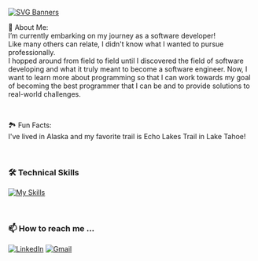 [![SVG Banners](https://svg-banners.vercel.app/api?type=textBox&text1=Hi,%20I'm%20David👋&width=800&height=200)](https://github.com/Akshay090/svg-banners)

 🚀 About Me: <br/>
 I’m currently embarking on my journey as a software developer!  
 Like many others can relate, I didn't know what I wanted to pursue professionally.  
 I hopped around from field to field until I discovered the field of software developing and what it truly meant to become a software engineer.
 Now, I want to learn more about programming so that I can work towards my goal of becoming the best programmer that I can be 
 and to provide solutions to real-world challenges.
 
 
 <br/>
 
 🏞️ Fun Facts: <br/>
 I've lived in Alaska and my favorite trail is Echo Lakes Trail in Lake Tahoe!

<br/>

### 🛠️ Technical Skills
[![My Skills](https://skillicons.dev/icons?i=js,ruby,rails,react,redux,express,nodejs,mongodb,aws,npm,postman,sqlite,html,css,git&perline=8)](https://skillicons.dev)

<br/>

### 📫 How to reach me ...
[![LinkedIn](https://img.shields.io/badge/linkedin-%230077B5.svg?style=for-the-badge&logo=linkedin&logoColor=white)](https://www.linkedin.com/in/david-lee-49959a20a/)
[![Gmail](https://img.shields.io/badge/Gmail-D14836?style=for-the-badge&logo=gmail&logoColor=white)](mailto:euntek95@gmail.com)
